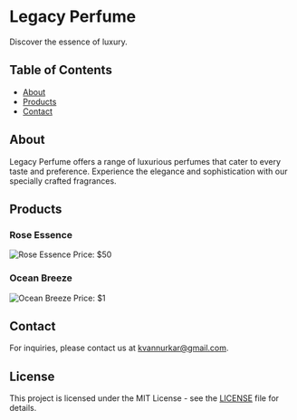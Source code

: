 # Legacy Perfume
Discover the essence of luxury.
## Table of Contents
- [About](#about)
- [Products](#products)
- [Contact](#contact)

## About
Legacy Perfume offers a range of luxurious perfumes that cater to every taste and preference. Experience the elegance and sophistication with our specially crafted fragrances.

## Products
### Rose Essence
![Rose Essence](perfume1.jpg)
Price: $50

### Ocean Breeze
![Ocean Breeze](perfume2.jpg)
Price: $1

## Contact
For inquiries, please contact us at [kvannurkar@gmail.com](mailto:kvannurkar@gmail.com).

## License
This project is licensed under the MIT License - see the [LICENSE](LICENSE) file for details.
